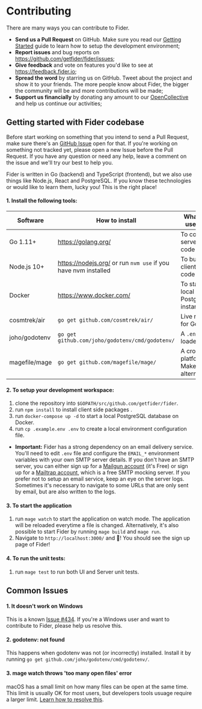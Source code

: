 # Contributing

There are many ways you can contribute to Fider.

- **Send us a Pull Request** on GitHub. Make sure you read our [Getting Started](#getting-started-with-fider-codebase) guide to learn how to setup the development environment;
- **Report issues** and bug reports on https://github.com/getfider/fider/issues;
- **Give feedback** and vote on features you'd like to see at https://feedback.fider.io;
- **Spread the word** by starring us on GitHub. Tweet about the project and show it to your friends. The more people know about Fider, the bigger the community will be and more contributions will be made;
- **Support us financially** by donating any amount to our [OpenCollective](https://opencollective.com/fider) and help us continue our activities;

## Getting started with Fider codebase

Before start working on something that you intend to send a Pull Request, make sure there's an [GitHub Issue](https://github.com/getfider/fider/issues) open for that. If you're working on something not tracked yet, please open a new Issue before the Pull Request. If you have any question or need any help, leave a comment on the issue and we'll try our best to help you.

Fider is written in Go (backend) and TypeScript (frontend), but we also use things like Node.js, React and PostgreSQL.
If you know these technologies or would like to learn them, lucky you! This is the right place!

#### 1. Install the following tools:

| Software  | How to install | What is it used for |
|---|---|---|
| Go 1.11+ | https://golang.org/ | To compile server side code |
| Node.js 10+ | https://nodejs.org/ or run `nvm use` if you have nvm installed | To bundle client side code |
| Docker | https://www.docker.com/ | To start local PostgreSQL instances |
| cosmtrek/air | `go get github.com/cosmtrek/air/` | Live reload for Go apps |
| joho/godotenv | `go get github.com/joho/godotenv/cmd/godotenv/` | A `.env` file loader |
| magefile/mage | `go get github.com/magefile/mage/` | A cross-platform Make alternative |

#### 2. To setup your development workspace:

1. clone the repository into `$GOPATH/src/github.com/getfider/fider`.
2. run `npm install` to install client side packages .
3. run `docker-compose up -d` to start a local PostgreSQL database on Docker.
4. run `cp .example.env .env` to create a local environment configuration file.

- **Important:** Fider has a strong dependency on an email delivery service. You'll need to edit `.env` file and configure the `EMAIL_*` environment variables with your own SMTP server details. If you don't have an SMTP server, you can either sign up for a [Mailgun account](https://www.mailgun.com/) (it's Free) or sign up for a [Mailtrap account](https://mailtrap.io), which is a free SMTP mocking server. If you prefer not to setup an email service, keep an eye on the server logs. Sometimes it's necessary to navigate to some URLs that are only sent by email, but are also written to the logs.

#### 3. To start the application

1. run `mage watch` to start the application on watch mode. The application will be reloaded everytime a file is changed. Alternatively, it's also possible to start Fider by running `mage build` and `mage run`.
2. Navigate to `http://localhost:3000/` and 🎉! You should see the sign up page of Fider!

#### 4. To run the unit tests:

1. run `mage test` to run both UI and Server unit tests.

## Common Issues

#### 1. It doesn't work on Windows

This is a known [Issue #434](https://github.com/getfider/fider/issues/434). If you're a Windows user and want to contribute to Fider, please help us resolve this.

#### 2. godotenv: not found

This happens when godotenv was not (or incorrectly) installed. Install it by running `go get github.com/joho/godotenv/cmd/godotenv/`.

#### 3. mage watch throws 'too many open files' error

macOS has a small limit on how many files can be open at the same time. This limit is usually OK for most users, but developers tools usuage require a larger limit. [Learn how to resolve this](https://www.macobserver.com/tips/deep-dive/evade-macos-many-open-files-error-pushing-limits/).
